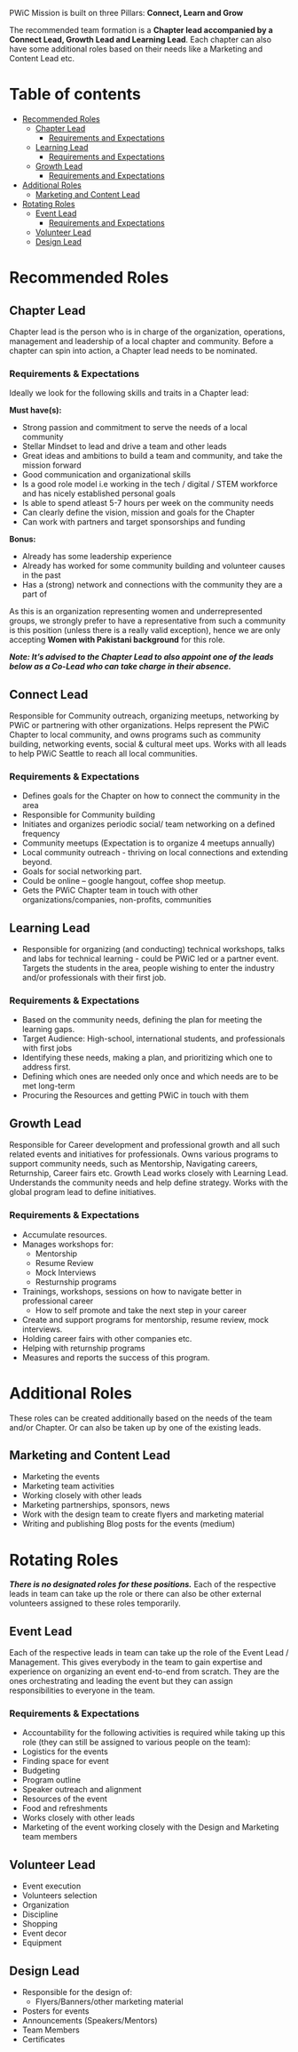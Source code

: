 PWiC Mission is built on three Pillars: **Connect, Learn and Grow** 
 
The recommended team formation is a **Chapter lead accompanied by a Connect Lead, Growth Lead and Learning Lead**. 
Each chapter can also have some additional roles based on their needs like a Marketing and Content Lead etc.


Table of contents
=================

<!--ts-->
   * [Recommended Roles](#recommended-roles)
      * [Chapter Lead](#chapter-lead)
        * [Requirements and Expectations](#requirements-and-expectations)
      * [Learning Lead](#learning-lead)
        * [Requirements and Expectations](#requirements-and-expectations)
      * [Growth Lead](#Growth-lead)
        * [Requirements and Expectations](#requirements-and-expectations)
   * [Additional Roles](#additional-roles)
      * [Marketing and Content Lead](#merketing-and-content-lead)
   * [Rotating Roles](#rotating-roles)
      * [Event Lead](#event-lead)
        * [Requirements and Expectations](#requirements-and-expectations)
      * [Volunteer Lead](#volunteer-lead)
      * [Design Lead](#design-lead)
<!--te-->

Recommended Roles
=================

Chapter Lead
------------
Chapter lead is the person who is in charge of the organization, operations, management and leadership of a local chapter and community. Before a chapter can spin into action, a Chapter lead needs to be nominated. 

### Requirements & Expectations
Ideally we look for the following skills and traits in a Chapter lead:

**Must have(s):**
* Strong passion and commitment to serve the needs of a local community 
* Stellar Mindset to lead and drive a team and other leads
* Great ideas and ambitions to build a team and community, and take the mission forward
* Good communication and organizational skills 
* Is a good role model i.e working in the tech / digital / STEM workforce and has nicely established personal goals
* Is able to spend atleast 5-7 hours per week on the community needs
* Can clearly define the vision, mission and goals for the Chapter
* Can work with partners and target sponsorships and funding

**Bonus:**
* Already has some leadership experience
* Already has worked for some community building and volunteer causes in the past
* Has a (strong) network and connections with the community they are a part of 

As this is an organization representing women and underrepresented groups, we strongly prefer to have a representative from such a community is this position (unless there is a really valid exception), hence we are only accepting **Women with Pakistani background** for this role.

___Note: It’s advised to the Chapter Lead to also appoint one of the leads below as a Co-Lead who can take charge in their absence.___

Connect Lead
------------
Responsible for Community outreach, organizing meetups, networking by PWiC or partnering with other organizations. Helps represent the PWiC Chapter to local community, and owns programs such as community building, networking events, social & cultural meet ups. Works with all leads to help PWiC Seattle to reach all local communities. 

### Requirements & Expectations
* Defines goals for the Chapter on how to connect the community in the area
* Responsible for Community building
* Initiates and organizes periodic social/ team networking on a defined frequency
* Community meetups (Expectation is to organize 4 meetups annually)
* Local community outreach - thriving on local connections and extending beyond.
* Goals for social networking part.
* Could be online – google hangout, coffee shop meetup.
* Gets the PWiC Chapter team in touch with other organizations/companies, non-profits, communities
 
Learning Lead
-------------
* Responsible for organizing (and conducting) technical workshops, talks and labs for technical learning - could be PWiC led or a partner event. Targets the students in the area, people wishing to enter the industry and/or professionals with their first job.

### Requirements & Expectations
* Based on the community needs, defining the plan for meeting the learning gaps.
* Target Audience: High-school, international students, and professionals with first jobs
* Identifying these needs, making a plan, and prioritizing which one to address first. 
* Defining which ones are needed only once and which needs are to be met long-term
* Procuring the Resources and getting PWiC in touch with them
 
Growth Lead
-----------
Responsible for Career development and professional growth and all such related events and initiatives for professionals. Owns various programs to support community needs, such as Mentorship, Navigating careers, Returnship, Career fairs etc. Growth Lead works closely with Learning Lead. Understands the community needs and help define strategy. Works with the global program lead to define initiatives. 

### Requirements & Expectations
* Accumulate resources.
* Manages workshops for:
   * Mentorship
   * Resume Review
   * Mock Interviews
   * Resturnship programs
* Trainings, workshops, sessions on how to navigate better in professional career
   * How to self promote and take the next step in your career
* Create and support programs for mentorship, resume review, mock interviews.
* Holding career fairs with other companies etc.
* Helping with returnship programs
* Measures and reports the success of this program.

Additional Roles
================
These roles can be created additionally based on the needs of the team and/or Chapter.
Or can also be taken up by one of the existing leads.

Marketing and Content Lead
------------------------
* Marketing the events
* Marketing team activities
* Working closely with other leads
* Marketing partnerships, sponsors, news
* Work with the design team to create flyers and marketing material
* Writing and publishing Blog posts for the events (medium)

 
Rotating Roles
==============
___There is no designated roles for these positions.___
Each of the respective leads in team can take up the role or there can also be other external volunteers assigned to these roles temporarily. 

Event Lead
----------
Each of the respective leads in team can take up the role of the Event Lead / Management. This gives everybody in the team to gain expertise and experience on organizing an event end-to-end from scratch. 
They are the ones orchestrating and leading the event but they can assign responsibilities to everyone in the team.

### Requirements & Expectations
* Accountability for the following activities is required while taking up this role (they can still be assigned to various people on the team):
* Logistics for the events
* Finding space for event
* Budgeting
* Program outline
* Speaker outreach and alignment
* Resources of the event
* Food and refreshments
* Works closely with other leads
* Marketing of the event working closely with the Design and Marketing team members

Volunteer Lead
--------------
* Event execution
* Volunteers selection
* Organization
* Discipline
* Shopping
* Event decor
* Equipment

Design Lead
-----------
* Responsible for the design of:
   * Flyers/Banners/other marketing material
* Posters for events
* Announcements (Speakers/Mentors)
* Team Members
* Certificates
